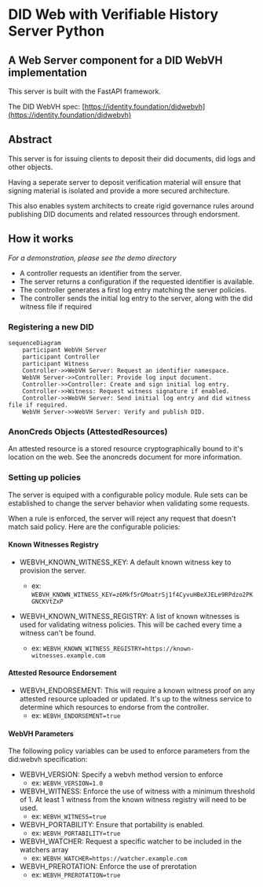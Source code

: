 # DID Web with Verifiable History Server Python
## A Web Server component for a DID WebVH implementation

This server is built with the FastAPI framework.

The DID WebVH spec: [https://identity.foundation/didwebvh](https://identity.foundation/didwebvh)

## Abstract

This server is for issuing clients to deposit their did documents, did logs and other objects.

Having a seperate server to deposit verification material will ensure that signing material is isolated and provide a more secured architecture.

This also enables system architects to create rigid governance rules around publishing DID documents and related ressources through endorsment.

## How it works
*For a demonstration, please see the demo directory*

- A controller requests an identifier from the server.
- The server returns a configuration if the requested identifier is available.
- The controller generates a first log entry matching the server policies.
- The controller sends the initial log entry to the server, along with the did witness file if required

### Registering a new DID
```mermaid
sequenceDiagram
    participant WebVH Server
    participant Controller
    participant Witness
    Controller->>WebVH Server: Request an identifier namespace.
    WebVH Server->>Controller: Provide log input document.
    Controller->>Controller: Create and sign initial log entry.
    Controller->>Witness: Request witness signature if enabled.
    Controller->>WebVH Server: Send initial log entry and did witness file if required.
    WebVH Server->>WebVH Server: Verify and publish DID.
```

### AnonCreds Objects (AttestedResources)

An attested resource is a stored resource cryptographically bound to it's location on the web. See the anoncreds document for more information.

### Setting up policies

The server is equiped with a configurable policy module. Rule sets can be established to change the server behavior when validating some requests.

When a rule is enforced, the server will reject any request that doesn't match said policy. Here are the configurable policies:

#### Known Witnesses Registry

- WEBVH_KNOWN_WITNESS_KEY: A default known witness key to provision the server.
    - ex: `WEBVH_KNOWN_WITNESS_KEY=z6Mkf5rGMoatrSj1f4CyvuHBeXJELe9RPdzo2PKGNCKVtZxP`

- WEBVH_KNOWN_WITNESS_REGISTRY: A list of known witnesses is used for validating witness policies. This will be cached every time a witness can't be found.
    - ex: `WEBVH_KNOWN_WITNESS_REGISTRY=https://known-witnesses.example.com`

#### Attested Resource Endorsement

- WEBVH_ENDORSEMENT: This will require a known witness proof on any attested resource uploaded or updated. It's up to the witness service to determine which resources to endorse from the controller.
    - ex: `WEBVH_ENDORSEMENT=true`

#### WebVH Parameters

The following policy variables can be used to enforce parameters from the did:webvh specification:
- WEBVH_VERSION: Specify a webvh method version to enforce
    - ex: `WEBVH_VERSION=1.0`
- WEBVH_WITNESS: Enforce the use of witness with a minimum threshold of 1. At least 1 witness from the known witness registry will need to be used.
    - ex: `WEBVH_WITNESS=true`
- WEBVH_PORTABILITY: Ensure that portability is enabled.
    - ex: `WEBVH_PORTABILITY=true`
- WEBVH_WATCHER: Request a specific watcher to be included in the watchers array
    - ex: `WEBVH_WATCHER=https://watcher.example.com`
- WEBVH_PREROTATION: Enforce the use of prerotation
    - ex: `WEBVH_PREROTATION=true`
